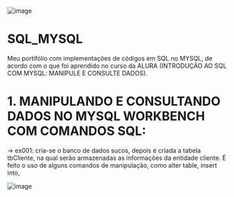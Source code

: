 ![image](https://user-images.githubusercontent.com/50182271/127007611-9c1c9766-5ba5-4099-8fff-b310763e1b31.png)


# SQL_MYSQL
Meu portifólio com implementações de códigos em SQL no MYSQL, de acordo com o que foi aprendido no curso da ALURA (INTRODUÇÃO AO SQL COM MYSQL: MANIPULE E CONSULTE DADOS).

# 1. MANIPULANDO E CONSULTANDO DADOS NO MYSQL WORKBENCH COM COMANDOS SQL:

-> ex001: cria-se o banco de dados sucos, depois é criada a tabela tbCliente, na qual serão armazenadas as informações da entidade cliente. É feito o uso de alguns comandos de manipulação, como alter table, insert into, 

![image](https://user-images.githubusercontent.com/50182271/127037041-a6021fac-1c70-4351-9f95-f467acffb181.png)



